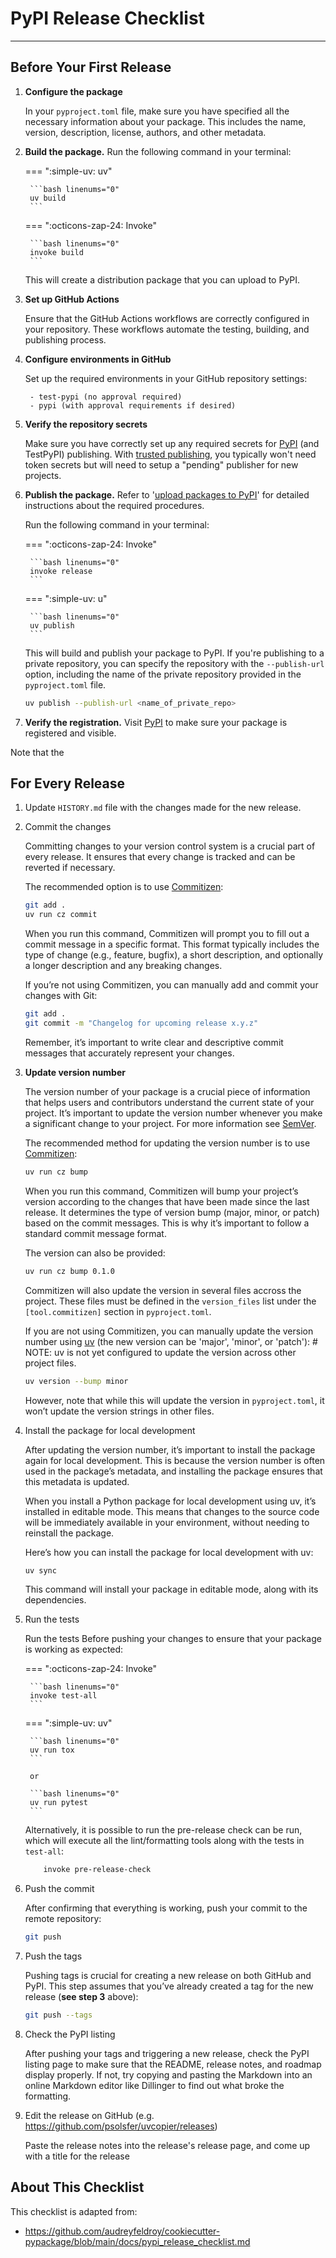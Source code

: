 # PyPI Release Checklist

----

## Before Your First Release

1. **Configure the package**

    In your `pyproject.toml` file, make sure you have specified all the necessary information about your package. This includes the name, version, description, license, authors, and other metadata.

2. **Build the package.**
    Run the following command in your terminal:

    === ":simple-uv: uv"

        ```bash linenums="0"
        uv build
        ```

    === ":octicons-zap-24: Invoke"

        ```bash linenums="0"
        invoke build
        ```

    This will create a distribution package that you can upload to PyPI.

3. **Set up GitHub Actions**

    Ensure that the GitHub Actions workflows are correctly configured in your repository. These workflows automate the testing, building, and publishing process.

4. **Configure environments in GitHub**

    Set up the required environments in your GitHub repository settings:

        - test-pypi (no approval required)
        - pypi (with approval requirements if desired)

5. **Verify the repository secrets**

    Make sure you have correctly set up any required secrets for [PyPI] (and TestPyPI) publishing. With [trusted publishing], you typically won't need token secrets but will need to setup a "pending" publisher for new projects.

6. **Publish the package.**
    Refer to '[upload packages to PyPI]' for detailed instructions about the required procedures.

    Run the following command in your terminal:

    === ":octicons-zap-24: Invoke"

        ```bash linenums="0"
        invoke release
        ```

    === ":simple-uv: u"

        ```bash linenums="0"
        uv publish
        ```

    This will build and publish your package to PyPI. If you're publishing to a private repository, you can specify the repository with the `--publish-url` option, including the name of the private repository provided in the `pyproject.toml` file.

    ```bash linenums="0"
    uv publish --publish-url <name_of_private_repo>
    ```

7. **Verify the registration.**
    Visit [PyPI] to make sure your package is registered and visible.

Note that the

## For Every Release

1. Update `HISTORY.md` file with the changes made for the new release.

2. Commit the changes

    Committing changes to your version control system is a crucial part of every release. It ensures that every change is tracked and can be reverted if necessary.

    The recommended option is to use [Commitizen]:

    ```bash linenums="0"
    git add .
    uv run cz commit
    ```

    When you run this command, Commitizen will prompt you to fill out a commit message in a specific format. This format typically includes the type of change (e.g., feature, bugfix), a short description, and optionally a longer description and any breaking changes.

    If you’re not using Commitizen, you can manually add and commit your changes with Git:

    ```bash linenums="0"
    git add .
    git commit -m "Changelog for upcoming release x.y.z"
    ```

    Remember, it’s important to write clear and descriptive commit messages that accurately represent your changes.

3. **Update version number**

    The version number of your package is a crucial piece of information that helps users and contributors understand the current state of your project. It’s important to update the version number whenever you make a significant change to your project. For more information see [SemVer].

    The recommended method for updating the version number is to use [Commitizen]:

    ```bash linenums="0"
    uv run cz bump
    ```

    When you run this command, Commitizen will bump your project’s version according to the changes that have been made since the last release. It determines the type of version bump (major, minor, or patch) based on the commit messages. This is why it’s important to follow a standard commit message format.

    The version can also be provided:

    ```bash linenums="0"
    uv run cz bump 0.1.0
    ```

    Commitizen will also update the version in several files accross the project. These files must be defined in the `version_files` list under the `[tool.commitizen]` section in `pyproject.toml`.

    If you are not using Commitizen, you can manually update the version number using [uv] (the new version can be 'major', 'minor', or 'patch'): # NOTE: uv is not yet configured to update the version across other project files.

    ```bash linenums="0"
    uv version --bump minor
    ```

    However, note that while this will update the version in `pyproject.toml`, it won’t update the version strings in other files.

4. Install the package for local development

    After updating the version number, it’s important to install the package again for local development. This is because the version number is often used in the package’s metadata, and installing the package ensures that this metadata is updated.

    When you install a Python package for local development using uv, it’s installed in editable mode. This means that changes to the source code will be immediately available in your environment, without needing to reinstall the package.

    Here’s how you can install the package for local development with uv:

    ```bash linenums="0"
    uv sync
    ```

    This command will install your package in editable mode, along with its dependencies.

5. Run the tests

    Run the tests Before pushing your changes to ensure that your package is working as expected:

    === ":octicons-zap-24: Invoke"

        ```bash linenums="0"
        invoke test-all
        ```

    === ":simple-uv: uv"

        ```bash linenums="0"
        uv run tox
        ```

        or

        ```bash linenums="0"
        uv run pytest
        ```

    Alternatively, it is possible to run the pre-release check can be run, which will execute all the lint/formatting tools along with the tests in `test-all`:

    ```bash linenums="0"
        invoke pre-release-check
    ```

6. Push the commit

    After confirming that everything is working, push your commit to the remote repository:

    ```bash linenums="0"
    git push
    ```

7. Push the tags

    Pushing tags is crucial for creating a new release on both GitHub and PyPI. This step assumes that you’ve already created a tag for the new release (**see step 3** above):

    ```bash linenums="0"
    git push --tags
    ```

8. Check the PyPI listing

    After pushing your tags and triggering a new release, check the PyPI listing page to make sure that the README, release notes, and roadmap display properly. If not, try copying and pasting the Markdown into an online Markdown editor like Dillinger to find out what broke the formatting.

9. Edit the release on GitHub (e.g. <https://github.com/psolsfer/uvcopier/releases>)

    Paste the release notes into the release's release page, and come up with a title for the release

## About This Checklist

This checklist is adapted from:

- <https://github.com/audreyfeldroy/cookiecutter-pypackage/blob/main/docs/pypi_release_checklist.md>

[Commitizen]: http://commitizen.github.io/cz-cli/
[PyPI]: https://pypi.org/
[SemVer]: https://semver.org/
[trusted publishing]: https://docs.pypi.org/trusted-publishers/creating-a-project-through-oidc/
[upload packages to PyPI]: https://packaging.python.org/en/latest/tutorials/packaging-projects/#uploading-the-distribution-archives
[uv]: <https://docs.astral.sh/uv/>
